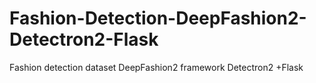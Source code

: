 # Fashion-Detection-DeepFashion2-Detectron2-Flask
Fashion detection dataset DeepFashion2 framework Detectron2 +Flask
